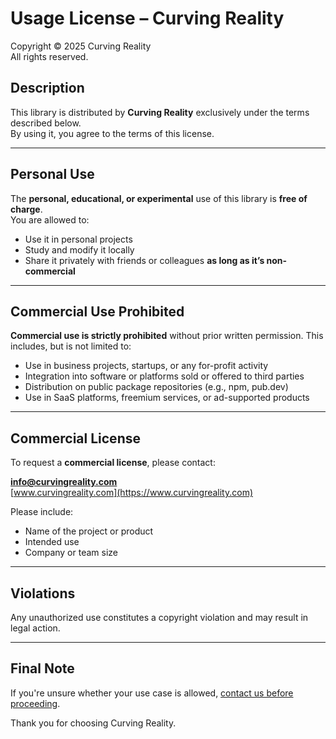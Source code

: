 # Usage License – Curving Reality

Copyright &copy; 2025 Curving Reality  
All rights reserved.

## Description

This library is distributed by **Curving Reality** exclusively under the terms described below.  
By using it, you agree to the terms of this license.

---

## Personal Use

The **personal, educational, or experimental** use of this library is **free of charge**.  
You are allowed to:

- Use it in personal projects
- Study and modify it locally
- Share it privately with friends or colleagues **as long as it’s non-commercial**

---

## Commercial Use Prohibited

**Commercial use is strictly prohibited** without prior written permission. This includes, but is not limited to:

- Use in business projects, startups, or any for-profit activity
- Integration into software or platforms sold or offered to third parties
- Distribution on public package repositories (e.g., npm, pub.dev)
- Use in SaaS platforms, freemium services, or ad-supported products

---

## Commercial License

To request a **commercial license**, please contact:

**info@curvingreality.com**  
[www.curvingreality.com](https://www.curvingreality.com)

Please include:

- Name of the project or product
- Intended use
- Company or team size

---

## Violations

Any unauthorized use constitutes a copyright violation and may result in legal action.

---

## Final Note

If you're unsure whether your use case is allowed, [contact us before proceeding](https://www.curvingreality.com/contact-us.php).

Thank you for choosing Curving Reality.
